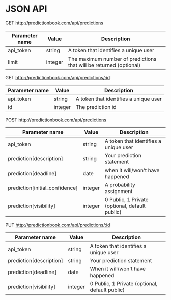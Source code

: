 # JSON API

GET http://predictionbook.com/api/predictions

Parameter name | Value   | Description
---------------| --------|------------
api_token      | string  | A token that identifies a unique user
limit          | integer | The maximum number of predictions that will be returned (optional)

GET http://predictionbook.com/api/predictions/:id

Parameter name | Value   | Description
---------------| --------|------------
api_token      | string  | A token that identifies a unique user
id             | integer | The prediction id

POST http://predictionbook.com/api/predictions

Parameter name                | Value   | Description
------------------------------| --------|------------
api_token                     | string  | A token that identifies a unique user
prediction[description]       | string  | Your prediction statement
prediction[deadline]          | date    | when it will/won't have happened
prediction[initial_confidence]| integer | A probability assignment
prediction[visibility]        | integer | 0 Public, 1 Private (optional, default public)

PUT http://predictionbook.com/api/predictions/:id

Parameter name                | Value   | Description
------------------------------| --------|------------
api_token                     | string  | A token that identifies a unique user
prediction[description]       | string  | Your prediction statement
prediction[deadline]          | date    | When it will/won't have happened
prediction[visibility]        | integer | 0 Public, 1 Private (optional, default public)
